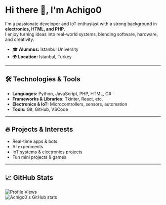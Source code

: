 # Hi there 👋, I'm Achigo0

I'm a passionate developer and IoT enthusiast with a strong background in **electronics, HTML, and PHP**.  
I enjoy turning ideas into real-world systems, blending software, hardware, and creativity.

- 🎓 **Alumnus:** Istanbul University  
- 🌍 **Location:** Istanbul, Turkey  

---

## 🛠️ Technologies & Tools
- **Languages:** Python, JavaScript, PHP, HTML, C#  
- **Frameworks & Libraries:** Tkinter, React, etc.  
- **Electronics & IoT:** Microcontrollers, sensors, automation  
- **Tools:** Git, GitHub, VSCode  

---

## 🔥 Projects & Interests
- Real-time apps & bots  
- AI experiments  
- IoT systems & electronics projects  
- Fun mini projects & games  

---

## 📈 GitHub Stats
![Profile Views](https://komarev.com/ghpvc/?username=Achigo0&color=blue)  
![Achigo0's GitHub stats](https://github-readme-stats.vercel.app/api?username=Achigo0&show_icons=true&theme=radical)
